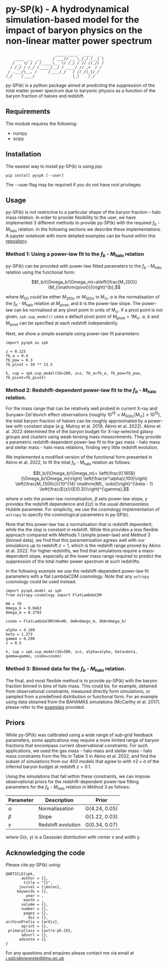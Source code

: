 # py-SP(k) - A hydrodynamical simulation-based model for the impact of baryon physics on the non-linear matter power spectrum
                          _____ ____   ____   _ 
        ____  __  __     / ___// __ \_/_/ /__| |
       / __ \/ / / /_____\__ \/ /_/ / // //_// /
      / /_/ / /_/ /_____/__/ / ____/ // ,<  / / 
     / .___/\__, /     /____/_/   / //_/|_|/_/  
    /_/    /____/                 |_|    /_/    

py-SP(k) is a python package aimed at predicting the suppression of the total matter power spectrum due to baryonic physics as a function of the baryon fraction of haloes and redshift.

## Requirements

The module requires the following:

- numpy
- scipy

## Installation

The easiest way to install py-SP(k) is using pip:

```
pip install pyspk [--user]
```

The --user flag may be required if you do not have root privileges.

## Usage

py-SP(k) is not restrictive to a particular shape of the baryon fraction – halo mass relation. In order to provide flexibility to the user, we have implemented 3 different methods to provide py-SP(k) with the required $f_b$ - $M_\mathrm{halo}$ relation. In the following sections we describe these implementations. A jupyter notebook with more detailed examples can be found within this [repository](https://github.com/jemme07/pyspk/blob/main/examples/pySPk_Examples.ipynb). 

### Method 1: Using a power-law fit to the $f_b$ - $M_\mathrm{halo}$ relation

py-SP(k) can be provided with power-law fitted parameters to the $f_b$ - $M_\mathrm{halo}$ relation using the functional form:

$$f_b/(\Omega_b/\Omega_m)=a\left(\frac{M_{SO}}{M_{\mathrm{pivot}}}\right)^{b},$$

where $M_{SO}$ could be either $M_{200c}$ or $M_{500c}$ in $\mathrm{M}_ \odot$, $a$ is the normalisation of the $f_b$ - $M_\mathrm{halo}$ relation at $M_\mathrm{pivot}$, and $b$ is the power-law slope. The power-law can be normalised at any pivot point in units of $\mathrm{M}_ {\odot}$. If a pivot point is not given, `spk.sup_model()` uses a default pivot point of $M_{\mathrm{pivot}} = 1 \mathrm{M}_ \odot$. $a$, $b$ and $M_\mathrm{pivot}$ can be specified at each redshift independently.  

Next, we show a simple example using power-law fit parameters:

```
import pyspk as spk

z = 0.125
fb_a = 0.4
fb_pow = 0.3
fb_pivot = 10 ** 13.5

k, sup = spk.sup_model(SO=200, z=z, fb_a=fb_a, fb_pow=fb_pow, fb_pivot=fb_pivot)
```

### Method 2: Redshift-dependent power-law fit to the $f_b$ - $M_\mathrm{halo}$ relation. 

For the mass range that can be relatively well probed in current X-ray and Sunyaev-Zel'dovich effect observations (roughly $10^{13} \leq M_{500c} [\mathrm{M}_ \odot] \leq 10^{15}$), the total baryon fraction of haloes can be roughly approximated by a power-law with constant slope (e.g. Mulroy et al. 2019; Akino et al. 2022). Akino et al. 2022 determined the of the baryon budget for X-ray-selected galaxy groups and clusters using weak-lensing mass measurements. They provide a parametric redshift-dependent power-law fit to the gas mass - halo mass and stellar mass - halo mass relations, finding very little redshift evolution. 

We implemented a modified version of the functional form presented in Akino et al. 2022, to fit the total $f_b$ - $M_\mathrm{halo}$ relation as follows:

$$f_b/(\Omega_b/\Omega_m)= \left(\frac{0.1658}{\Omega_b/\Omega_m}\right) \left(\frac{e^\alpha}{100}\right) \left(\frac{M_{500c}}{10^{14} \mathrm{M}_ \odot}\right)^{\beta - 1} \left(\frac{E(z)}{E(0.3)}\right)^{\gamma},$$

where $\alpha$ sets the power-law normalisation, $\beta$ sets power-law slope, $\gamma$ provides the redshift dependence and $E(z)$ is the usual dimensionless Hubble parameter. For simplicity, we use the cosmology implementation of `astropy` to specify the cosmological parameters in py-SP(k).

Note that this power-law has a normalisation that is redshift dependent, while the the slop is constant in redshift. While this provides a less flexible approach compared with Methods 1 (simple power-law) and Method 3 (binned data), we find that this parametrisation agrees well with our simulations up to redshift $z=1$, which is the redshift range proved by Akino et al. 2022. For higher redshifts, we find that simulations require a mass-dependent slope, especially at the lower mass range required to predict the suppression of the total matter power spectrum at such redshifts. 

In the following example we use the redshift-dependent power-law fit parameters with a flat LambdaCDM cosmology. Note that any `astropy` cosmology could be used instead.

```
import pyspk.model as spk
from astropy.cosmology import FlatLambdaCDM

H0 = 70 
Omega_b = 0.0463
Omega_m = 0.2793

cosmo = FlatLambdaCDM(H0=H0, Om0=Omega_m, Ob0=Omega_b) 

alpha = 4.189
beta = 1.273
gamma = 0.298
z = 0.5

k, sup = spk.sup_model(SO=500, z=z, alpha=alpha, beta=beta, gamma=gamma, cosmo=cosmo)
```

### Method 3: Binned data for the $f_b$ - $M_\mathrm{halo}$ relation. 

The final, and most flexible method is to provide py-SP(k) with the baryon fraction binned in bins of halo mass. This could be, for example, obtained from observational constraints, measured directly form simulations, or sampled from a predefined distribution or functional form. For an example using data obtained from the BAHAMAS simulations (McCarthy et al. 2017), please refer to the [examples](https://github.com/jemme07/pyspk/blob/main/examples/pySPk_Examples.ipynb) provided. 


## Priors

While py-SP(k) was calibrated using a wide range of sub-grid feedback parameters, some applications may require a more limited range of baryon fractions that encompass current observational constraints. For such applications, we used the gas mass - halo mass and stellar mass - halo mass constraints from the fits in Table 5 in Akino et al. 2022, and find the subset of simulations from our 400 models that agree to with $\pm 2 \times \sigma$ of the inferred baryon budget at redshift $z=0.1$. 

Using the simulations that fall within these constraints, we can impose observational priors for the redshift-dependent power-law fitting parameters for the $f_b$ - $M_\mathrm{halo}$ relation in Method 3 as follows:

| Parameter   | Description        | Prior           |
| ----------- | ------------------ | --------------- |
| $\alpha$    | Normaliasation     | G(4.24, 0.05) |
| $\beta$     | Slope              | G(1.22, 0.03) |
| $\gamma$    | Redshift evolution | G(0.34, 0.07) |

where G(x, y) is a Gaussian distribution with center x and width y.


## Acknowledging the code

Please cite py-SP(k) using:

```
@ARTICLE{spk,
       author = {},
        title = "{}",
      journal = {\mnras},
     keywords = {},
         year = ,
        month = ,
       volume = {},
       number = {},
        pages = {},
          doi = {},
archivePrefix = {arXiv},
       eprint = {},
 primaryClass = {astro-ph.CO},
       adsurl = {},
      adsnote = {}
}
```
For any questions and enquires please contact me via email at *j.salcidonegrete@ljmu.ac.uk*


